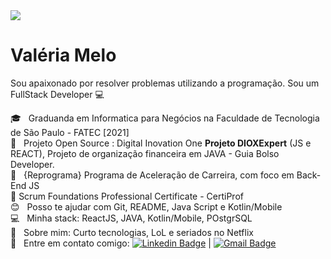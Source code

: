 <img width="auto" src="https://user-images.githubusercontent.com/59574875/89461062-b2277d80-d741-11ea-8bcc-84efe300b901.png">


# Valéria Melo


Sou apaixonado por resolver problemas utilizando a programação.
Sou um FullStack Developer :computer:

:mortar_board:  &nbsp; Graduanda em Informatica para Negócios na Faculdade de Tecnologia de São Paulo - FATEC [2021]
  <br/>:rocket:  &nbsp; Projeto Open Source : Digital Inovation One **Projeto DIOXExpert** (JS e REACT), Projeto de organização financeira em JAVA - Guia Bolso Developer.
 <br/> :purple_heart: &nbsp; {Reprograma} Programa de Aceleração de Carreira, com foco em Back-End JS
  <br/> :pushpin: Scrum Foundations Professional Certificate - CertiProf
 <br/> :blush: &nbsp; Posso te ajudar com Git, README, Java Script e Kotlin/Mobile
 <br/> :computer: &nbsp; Minha stack: ReactJS, JAVA, Kotlin/Mobile, POstgrSQL
 <br/> 💬  &nbsp; Sobre mim: Curto tecnologias, LoL e seriados no Netflix
 <br/> :email: &nbsp; Entre em contato comigo: [![Linkedin Badge](https://img.shields.io/badge/-ValeriaMelo-blue?style=flat-square&logo=Linkedin&logoColor=white&link=https://www.linkedin.com/in/valeriamelotech/)](https://www.linkedin.com/in/valeriamelotech/) 
| 
[![Gmail Badge](https://img.shields.io/badge/-valleriademelo@gmail.com-c14438?style=flat-square&logo=Gmail&logoColor=white&link=mailto:valleriademelo@gmail.com)](mailto:tgmarinho@gmail.com)

